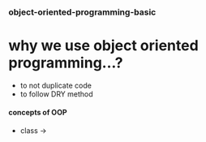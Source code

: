 ### object-oriented-programming-basic

# why we use object oriented programming...?

- to not duplicate code
- to follow DRY method

#### concepts of OOP

- class ->
